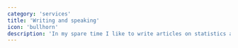 ```yaml
---
category: 'services'
title: 'Writing and speaking'
icon: 'bullhorn'
description: 'In my spare time I like to write articles on statistics and probability in everyday life. I also love public speaking, both doing it myself and coaching others.'
---
```


